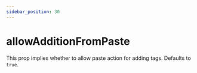 ```yaml
---
sidebar_position: 30
---
```


# allowAdditionFromPaste

This prop implies whether to allow paste action for adding tags. Defaults to `true`.
